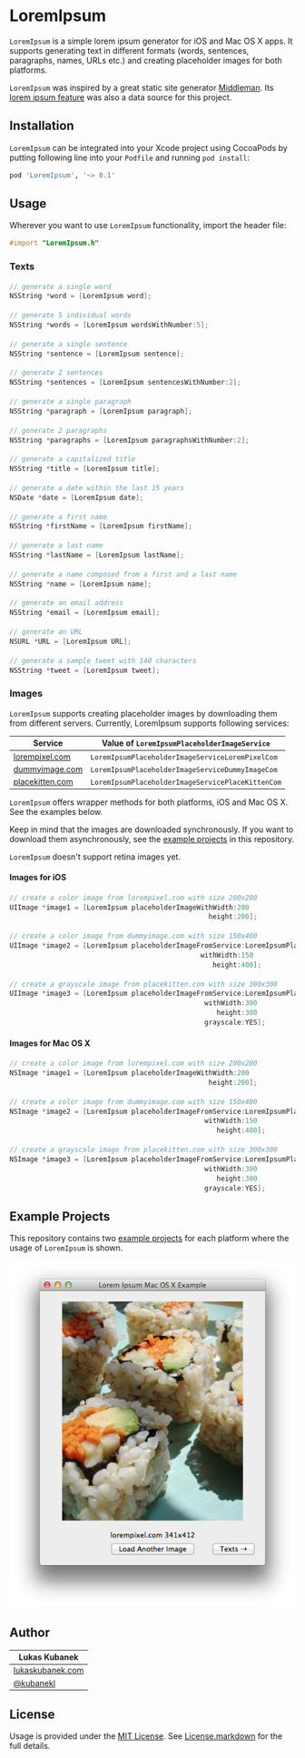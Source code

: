 # LoremIpsum

`LoremIpsum` is a simple lorem ipsum generator for iOS and Mac OS X apps. It supports generating text in different formats (words, sentences, paragraphs, names, URLs etc.) and creating placeholder images for both platforms.

`LoremIpsum` was inspired by a great static site generator [Middleman](http://github.com/middleman/middleman). Its [lorem ipsum feature](https://github.com/middleman/middleman/blob/37e22c040ebcabed0ac3d8bce85aa085177d012a/middleman-core/lib/middleman-more/extensions/lorem.rb) was also a data source for this project.

## Installation

`LoremIpsum` can be integrated into your Xcode project using CocoaPods by putting following line into your `Podfile` and running `pod install`:

```ruby
pod 'LoremIpsum', '~> 0.1'
```

## Usage

Wherever you want to use `LoremIpsum` functionality, import the header file:

```objective-c
#import "LoremIpsum.h"
```

### Texts

```objective-c
// generate a single word
NSString *word = [LoremIpsum word];

// generate 5 individual words
NSString *words = [LoremIpsum wordsWithNumber:5];

// generate a single sentence
NSString *sentence = [LoremIpsum sentence]; 

// generate 2 sentences
NSString *sentences = [LoremIpsum sentencesWithNumber:2];

// generate a single paragraph
NSString *paragraph = [LoremIpsum paragraph];

// generate 2 paragraphs
NSString *paragraphs = [LoremIpsum paragraphsWithNumber:2];

// generate a capitalized title
NSString *title = [LoremIpsum title];

// generate a date within the last 15 years
NSDate *date = [LoremIpsum date];

// generate a first name
NSString *firstName = [LoremIpsum firstName];

// generate a last name
NSString *lastName = [LoremIpsum lastName];

// generate a name composed from a first and a last name
NSString *name = [LoremIpsum name];

// generate an email address
NSString *email = [LoremIpsum email];

// generate an URL
NSURL *URL = [LoremIpsum URL];

// generate a sample tweet with 140 characters
NSString *tweet = [LoremIpsum tweet];
```

### Images

`LoremIpsum` supports creating placeholder images by downloading them from different servers. Currently, LoremIpsum supports following services:

| Service                                   | Value of `LoremIpsumPlaceholderImageService`      |
| ----------------------------------------- | ------------------------------------------------- |
| [lorempixel.com](http://lorempixel.com)   | `LoremIpsumPlaceholderImageServiceLoremPixelCom`  |
| [dummyimage.com](http://dummyimage.com)   | `LoremIpsumPlaceholderImageServiceDummyImageCom`  |
| [placekitten.com](http://placekitten.com) | `LoremIpsumPlaceholderImageServicePlaceKittenCom` |

`LoremIpsum` offers wrapper methods for both platforms, iOS and Mac OS X. See the examples below.

Keep in mind that the images are downloaded synchronously. If you want to download them asynchronously, see the [example projects](/Examples/) in this repository.

`LoremIpsum` doesn't support retina images yet.

#### Images for iOS

```objective-c
// create a color image from lorempixel.com with size 200x200
UIImage *image1 = [LoremIpsum placeholderImageWithWidth:200 
                                                 height:200];

// create a color image from dummyimage.com with size 150x400
UIImage *image2 = [LoremIpsum placeholderImageFromService:LoremIpsumPlaceholderImageServiceDummyImageCom 
                                               withWidth:150 
                                                  height:400];

// create a grayscale image from placekitten.com with size 300x300
UIImage *image3 = [LoremIpsum placeholderImageFromService:LoremIpsumPlaceholderImageServicePlaceKittenCom 
                                                withWidth:300 
                                                   height:300 
                                                grayscale:YES];
```

#### Images for Mac OS X

```objective-c
// create a color image from lorempixel.com with size 200x200
NSImage *image1 = [LoremIpsum placeholderImageWithWidth:200
                                                 height:200];

// create a color image from dummyimage.com with size 150x400
NSImage *image2 = [LoremIpsum placeholderImageFromService:LoremIpsumPlaceholderImageServiceDummyImageCom
                                                withWidth:150
                                                   height:400];

// create a grayscale image from placekitten.com with size 300x300
NSImage *image3 = [LoremIpsum placeholderImageFromService:LoremIpsumPlaceholderImageServicePlaceKittenCom
                                                withWidth:300
                                                   height:300
                                                grayscale:YES];
```

## Example Projects

This repository contains two [example projects](/Examples/) for each platform where the usage of `LoremIpsum` is shown.

![Mac OS X Example Screenshot](/Screenshot.png)

## Author


| Lukas Kubanek                                        |
|------------------------------------------------------|
| [lukaskubanek.com](http://lukaskubanek.com)          |
| [@kubanekl](https://twitter.com/kubanekl)            |

## License

Usage is provided under the [MIT License](http://opensource.org/licenses/MIT). See [License.markdown](License.md) for the full details.
